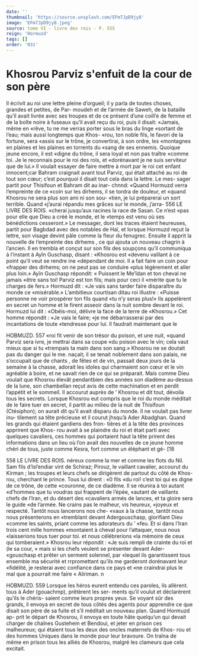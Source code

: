 ```yaml
---
date: ''
thumbnail: 'https://source.unsplash.com/EFm7JpD9jy8'
image: 'EFm7JpD9jy8.jpeg'
source: tome VI - livre des rois - P. 555
reign: 'Hormuzd'
tags: []
order: '031'
---
```


# Khosrou Parviz s'enfuit de la cour de son père

Il écrivit au roi une lettre pleine d’orgueil; il y
parla de toutes choses, grandes et petites, de Par- moudeh et de l’armée de Saweh, de la bataille qu’il
avait livrée avec ses troupes et de ce présent d’une
coill’e de femme et de la boîte noire à fuseaux qu’il
avait reçu du roi, puis il disait: «Jamais, même en «rêve, tu ne me verras porter sous le bras du linge «sortant de l’eau; mais aussi longtemps que Khos- «rou, ton noble fils, le favori de la fortune, sera «assis sur le trône, je convertirai, à son ordre, les «montagnes en plaines et les plaines en torrents du «sang de ses ennemis. Quoique jeune encore, il est «digne du trône, il sera loyal et non pas traître «comme toi. Je le reconnais pour le roi des rois, et «dorénavant je ne suis serviteur que de lui.»
Il voulait essayer de faire mettre à mort par le roi cet enfant innocent;car Bahram craignait avant tout Parviz, qui était attaché au roi de tout son cœur; c’est
pourquoi il disait tout cela dans la lettre. Le mes- sager partit pour Thisifoun et Bahram dit au inar- chnnd: «Quand Hormuzd verra l’empreinte de ce «coin sur les dirhems, il se tordra de douleur, et «quand Khosrou ne sera plus son ami ni son sou- «tien, je lui préparerai un sort terrible. Quand «j’aurai répandu mes grâces sur le monde, j’arra-
556 LE LIVRE DES ROIS. «cherai jusqu’aux racines la race de Sasan. Ce n’est
«pas pour elle que Dieu a créé le monde, et le «temps est venu où ses bénédictions cesseront.»
Le messager, dont les traces étaient heureuses, partit pour Bagbdad avec des notables de Haï, et lorsque Hormuzd reçut la lettre, son visage devint pâle comme la fleur du fenugrec. Ensuite il apprit la nouvelle de l’empreinte des dirhems , ce qui ajouta un nouveau chagrin à l’ancien. Il en trembla et conçut sur son fils des soupçons qu’il communiqua
à l’instant à Ayîn Guschasp, disant : «Khosrou est
«devenu vaillant à ce point qu’il veut se rendre ine «dépendant de moi. Il a fait faire un coin pour «frapper des dirhems; on ne peut pas se conduire «plus légèrement et aller plus loin.» Ayïn Guschasp répondit: « Puissent le Me’îdan et ton cheval ne jamais
«être sans toi! Parviz est ton fils; mais pour ceci il «mérite que tu le charges de fers.» Hormuzd dit :
«Je vais sans tarder faire disparaître du monde ce «misérable.» L’ambitieux courtisan ditau roi illustre : «Puisse personne ne voir prospérer ton fils quand «tu n’y seras plus!»
Ils appelèrent en secret un homme et le firent asseoir dans la nuit sombre devant le roi. Hormuzd lui dit : «Obéis-moi, délivre la face de la terre de «Khosrou.» Cet homme répondit : «Je vais le faire;
«je me débarrasserai par des incantations de toute «tendresse pour lui. Il faudrait maintenant que le

HOBMUZD. 557 «roi fit venir de son trésor du poison, et une nuit,
«quand Parviz sera ivre, je mettrai dans sa coupe «du poison avec le vin; cela vaut mieux que si tu «trempais ta main dans son sang.»
Khosrou ne se doutait pas du danger qui le me. naçait; il se tenait noblement dans son palais, ne s’occupait que de chants , de fêtes et de vin, passait deux jours de la semaine à la chasse, adorait les idoles qui charmaient son cœur et le vin agréable à boire, et ne savait rien de ce qui se préparait. Mais comme Dieu voulait que Khosrou élevât pendantbien
des années son diadème au-dessus de la lune, son chambellan reçut avis de cette machination et en perdit l’appétit et le sommeil. Il accourut auprès de
’ Khosrou et dit tout, dévoila tous les secrets. Lorsque Khosrou eut compris que le roi du monde méditait de le faire tuer en secret, il partit au milieu de la nuit de Thisifoun (Ctésiphon); on aurait dit qu’il
avait disparu du monde. Il ne voulait pas livrer inu- tilement sa tête précieuse et il courut jhsqu’à Ader Abadghan.
Quand les grands qui étaient gardiens des fron- tières et à la tête des provinces apprirent que Khos- rou avait à se plaindre du roi et était parti avec quelques cavaliers, ces hommes qui portaient haut la tête prirent des informations dans un lieu où l’on
avait des nouvelles de ce jeune homme chéri de tous, juste comme Kesra, fort comme un éléphant et gé-
[18

558 LE LIVRE DES ROIS.
néreux comme la mer et comme les flots du Nil. Sam fils d’lsl’endiar vint de Schiraz; Pirouz, le vaillant cavalier, accourut du Kirman ; les troupes et leurs chefs se dirigèrent de partout du côté de Khos-
rou, cherchant le prince. Tous lui dirent : «0 fils «du roi! c’est toi qui es digne de ce trône, de cette «couronne, de ce diadème. Il se réunira à toi autant «d’hommes que tu voudras qui frappent de l’épée,
«autant de vaillants chefs de l’lran, et du désert des «cavaliers armés de lances, et ta gloire sera le guide «de l’armée. Ne crains pas le malheur, vis heureux, «joyeux et respecté. Tantôt nous lancerons nos che- «vaux à la chasse, tantôt nous nous présenterons en «tremblant devant Adergouschasp, glorifiant Dieu «comme les saints, priant comme les adorateurs du ’ «feu. Et si dans l’Iran trois cent mille hommes «montaient à cheval pour l’attaquer, nous nous «laisserions tous tuer pour toi. et nous célébrerions
«la mémoire de ceux qui tomberaient.» Khosrou leur répondit :
«Je suis rempli de crainte du roi et (le sa cour, « mais si les chefs veulent se présenter devant Ader-
«gouschasp et prêter un serment solennel, par «lequel ils garantissent tous ensemble ma sécurité et
rrpromettant qu’ils me garderont dorénavant leur «fidélité, je resterai avec confiance dans ce pays et
«ne craindrai plus le mal que a pourrait me faire « Aliriman. n

HOBMUZD. 559 Lorsque les héros eurent entendu ces paroles, ils
allèrent. tous à Ader (gouachmp), prêtèrent les ser- ments qu’il voulut et déclarèrent qu’ils le chéris-
saient comme leurs propres yeux. Se voyant sûr des grands, il envoya en secret de tous côtés des agents pour apprendre ce que disait son père de sa fuite et s’il méditait un nouveau plan. Quand Hormuzd ap-
prit le départ de Khosrou, il envoya en toute hâte quelqu’un qui devait charger de chaînes Gustehem
et Bendoui, et jeter en prison ces malheureux; qui étaient tous les deux des oncles maternels de Khos-
rou et des hommes Uniques dans le monde pour leur bravoure. On traîna de même en prison tous les alliés de Khosrou, malgré les clameurs que cela excitait.
